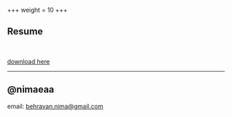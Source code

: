 +++
weight = 10
+++

## Resume

<br>

[download here](https://drive.google.com/file/d/1GE2_tDlgsluZcWtazKgFZ2iYq3h36gPe/view?usp=sharing)

---

## @nimaeaa

email: behravan.nima@gmail.com

